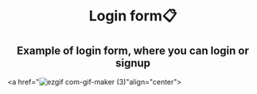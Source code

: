 <h1 align="center">Login form📋</h1>
<h2 align="center">Example of login form, where you can login or signup</h2>


<a href="![ezgif com-gif-maker (3)](https://user-images.githubusercontent.com/67589338/106484740-94509080-64b8-11eb-938d-9926baa77da3.gif)"align="center"></a>

